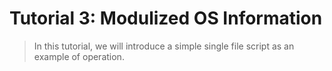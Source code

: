 Tutorial 3: Modulized OS Information
==============================

>In this tutorial, we will introduce a simple single file script as an example of operation.

